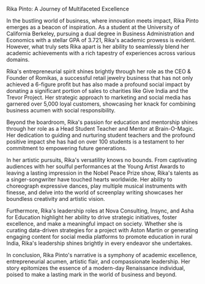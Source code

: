 Rika Pinto: A Journey of Multifaceted Excellence

In the bustling world of business, where innovation meets impact, Rika Pinto emerges as a beacon of inspiration. As a student at the University of California Berkeley, pursuing a dual degree in Business Administration and Economics with a stellar GPA of 3.721, Rika's academic prowess is evident. However, what truly sets Rika apart is her ability to seamlessly blend her academic achievements with a rich tapestry of experiences across various domains.

Rika's entrepreneurial spirit shines brightly through her role as the CEO & Founder of Romikas, a successful retail jewelry business that has not only achieved a 6-figure profit but has also made a profound social impact by donating a significant portion of sales to charities like Give India and the Trevor Project. Her strategic approach to marketing and social media has garnered over 5,000 loyal customers, showcasing her knack for combining business acumen with social responsibility.

Beyond the boardroom, Rika's passion for education and mentorship shines through her role as a Head Student Teacher and Mentor at Brain-O-Magic. Her dedication to guiding and nurturing student teachers and the profound positive impact she has had on over 100 students is a testament to her commitment to empowering future generations.

In her artistic pursuits, Rika's versatility knows no bounds. From captivating audiences with her soulful performances at the Young Artist Awards to leaving a lasting impression in the Nobel Peace Prize show, Rika's talents as a singer-songwriter have touched hearts worldwide. Her ability to choreograph expressive dances, play multiple musical instruments with finesse, and delve into the world of screenplay writing showcases her boundless creativity and artistic vision.

Furthermore, Rika's leadership roles at Nova Consulting, Insync, and Asha for Education highlight her ability to drive strategic initiatives, foster excellence, and make a meaningful impact on society. Whether she is curating data-driven strategies for a project with Aston Martin or generating engaging content for social media platforms to promote education in rural India, Rika's leadership shines brightly in every endeavor she undertakes.

In conclusion, Rika Pinto's narrative is a symphony of academic excellence, entrepreneurial acumen, artistic flair, and compassionate leadership. Her story epitomizes the essence of a modern-day Renaissance individual, poised to make a lasting mark in the world of business and beyond.